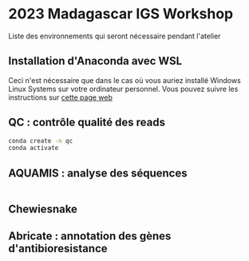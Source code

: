 # 2023 Madagascar IGS Workshop 

Liste des environnements qui seront nécessaire pendant l'atelier

## Installation d'Anaconda avec WSL

Ceci n'est nécessaire que dans le cas où vous auriez installé Windows Linux Systems sur votre ordinateur personnel. Vous pouvez suivre les instructions sur [cette page web](https://emilykauffman.com/blog/install-anaconda-on-wsl)

## QC : contrôle qualité des reads

```bash
conda create -n qc
conda activate 

```

## AQUAMIS : analyse des séquences

```bash 


```

## Chewiesnake

## Abricate : annotation des gènes d'antibioresistance
